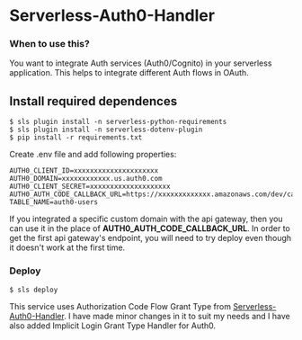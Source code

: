 # Serverless-Auth0-Handler

### When to use this?

You want to integrate Auth services (Auth0/Cognito) in your serverless application.
This helps to integrate different Auth flows in OAuth.

## Install required dependences
```
$ sls plugin install -n serverless-python-requirements
$ sls plugin install -n serverless-dotenv-plugin
$ pip install -r requirements.txt
```

Create .env file and add following properties:

```
AUTH0_CLIENT_ID=xxxxxxxxxxxxxxxxxxxxx
AUTH0_DOMAIN=xxxxxxxxxxxx.us.auth0.com
AUTH0_CLIENT_SECRET=xxxxxxxxxxxxxxxxxxxx
AUTH0_AUTH_CODE_CALLBACK_URL=https://xxxxxxxxxxxxx.amazonaws.com/dev/callback
TABLE_NAME=auth0-users
```


If you integrated a specific custom domain with the api gateway, then you can use it in the place of **AUTH0_AUTH_CODE_CALLBACK_URL**. In order to get the first api gateway's endpoint, you will need to try deploy even though it doesn't work at the first time.

### Deploy
```
$ sls deploy
```
    
This service uses Authorization Code Flow Grant Type from [Serverless-Auth0-Handler](https://github.com/Venus713/Serverless-Auth0-Handler). I have made minor changes in it to suit my needs and I have also added Implicit Login Grant Type Handler for Auth0.
    
